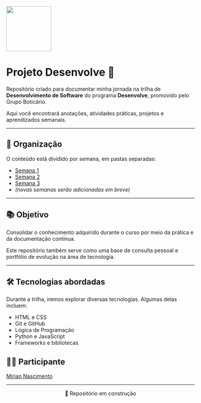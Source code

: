 <img src="https://cdn-icons-png.flaticon.com/512/9110/9110863.png" width="120](https://www.google.com/url?sa=i&url=https%3A%2F%2Fwww.youtube.com%2Fwatch%3Fv%3DCvbPqt8BMEQ&psig=AOvVaw03KnIy6Gbz6LU3e4JWCv1e&ust=1750360639448000&source=images&cd=vfe&opi=89978449&ved=0CBQQjRxqFwoTCPC-xNPX-40DFQAAAAAdAAAAABAM" />

# Projeto Desenvolve 🚀

<p>Repositório criado para documentar minha jornada na trilha de <strong>Desenvolvimento de Software</strong> do programa <strong>Desenvolve</strong>, promovido pelo Grupo Boticário.</p>

<p>Aqui você encontrará anotações, atividades práticas, projetos e aprendizados semanais.</p>

_________________________________________________________________________________________________________________________

## 📁 Organização

<p>O conteúdo está dividido por semana, em pastas separadas:</p>

- <a href="./semana-1">Semana 1</a>
- <a href="./semana-2">Semana 2</a>
- <a href="./semana-3">Semana 3</a>
- *(novas semanas serão adicionadas em breve)*

_________________________________________________________________________________________________________________________

## 📚 Objetivo

<p>Consolidar o conhecimento adquirido durante o curso por meio da prática e da documentação contínua.</p>
<p>Este repositório também serve como uma base de consulta pessoal e portfólio de evolução na área de tecnologia.</p>


_________________________________________________________________________________________________________________________

## 🛠️ Tecnologias abordadas

<p>Durante a trilha, iremos explorar diversas tecnologias. Algumas delas incluem:</p>

- HTML e CSS
- Git e GitHub
- Lógica de Programação
- Python e JavaScript
- Frameworks e bibliotecas 



## 👩‍💻 Participante

<p><a href="https://www.linkedin.com/in/mirian-nascimento/" target="_blank" rel="noopener noreferrer">Mirian Nascimento</a></p>

_________________________________________________________________________________________________________________________

<p align="center">📌 Repositório em construção</p>
